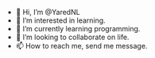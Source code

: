 - 👋 Hi, I’m @YaredNL
- 👀 I’m interested in learning.
- 🌱 I’m currently learning programming.
- 💞️ I’m looking to collaborate on life.
- 📫 How to reach me, send me message.

<!---
YaredNL/YaredNL is a ✨ special ✨ repository because its `README.md` (this file) appears on your GitHub profile.
You can click the Preview link to take a look at your changes.
--->
